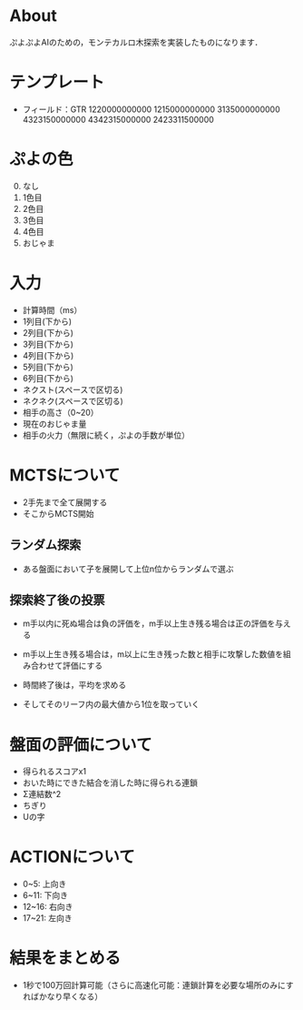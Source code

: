 # About
ぷよぷよAIのための，モンテカルロ木探索を実装したものになります．


# テンプレート
- フィールド：GTR
1220000000000
1215000000000
3135000000000
4323150000000
4342315000000
2423311500000


# ぷよの色
0. なし
1. 1色目
2. 2色目
3. 3色目
4. 4色目
5. おじゃま

# 入力
- 計算時間（ms）
- 1列目(下から)
- 2列目(下から)
- 3列目(下から)
- 4列目(下から)
- 5列目(下から)
- 6列目(下から)
- ネクスト(スペースで区切る)
- ネクネク(スペースで区切る)
- 相手の高さ（0~20）
- 現在のおじゃま量
- 相手の火力（無限に続く，ぷよの手数が単位）

# MCTSについて
- 2手先まで全て展開する
- そこからMCTS開始
  
## ランダム探索
- ある盤面において子を展開して上位n位からランダムで選ぶ

## 探索終了後の投票
- m手以内に死ぬ場合は負の評価を，m手以上生き残る場合は正の評価を与える
- m手以上生き残る場合は，m以上に生き残った数と相手に攻撃した数値を組み合わせて評価にする

- 時間終了後は，平均を求める
- そしてそのリーフ内の最大値から1位を取っていく


# 盤面の評価について
- 得られるスコアx1
- おいた時にできた結合を消した時に得られる連鎖
- Σ連結数^2
- ちぎり
- Uの字

# ACTIONについて
- 0~5: 上向き
- 6~11: 下向き
- 12~16: 右向き
- 17~21: 左向き


# 結果をまとめる
- 1秒で100万回計算可能（さらに高速化可能：連鎖計算を必要な場所のみにすればかなり早くなる）